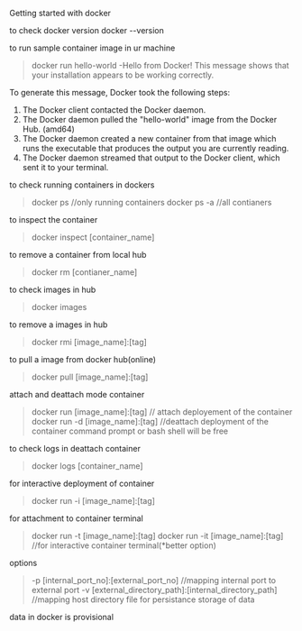 Getting started with docker 

to check docker version
docker --version

to run sample container image in ur machine 
> docker run hello-world
-Hello from Docker!
This message shows that your installation appears to be working correctly.

To generate this message, Docker took the following steps:  
 1. The Docker client contacted the Docker daemon.
 2. The Docker daemon pulled the "hello-world" image from the Docker Hub.
    (amd64)
 3. The Docker daemon created a new container from that image which runs the
    executable that produces the output you are currently reading.
 4. The Docker daemon streamed that output to the Docker client, which sent it
    to your terminal.

to check running containers in dockers
 > docker ps //only running containers
 > docker ps -a //all contianers

to inspect the container 
>docker inspect [container_name]


to remove a container from local hub
> docker rm [contianer_name]

to check images in hub
> docker images

to remove a images in hub
> docker rmi [image_name]:[tag]

to pull a image from docker hub(online)
> docker pull [image_name]:[tag]

attach and deattach mode container
> docker run [image_name]:[tag] // attach deployement of the container 
> docker run -d [image_name]:[tag] //deattach deployment of the container command prompt or bash shell will be free

to check logs in deattach container 
>docker logs [container_name]

for interactive deployment of container 
> docker run -i [image_name]:[tag]

for attachment to container terminal
> docker run -t [image_name]:[tag]
> docker run -it [image_name]:[tag]  //for interactive container terminal(*better option)

options
> -p  [internal_port_no]:[external_port_no] //mapping internal port to external port
> -v  [external_directory_path]:[internal_directory_path]  //mapping host directory file for persistance storage of data

data in docker  is provisional

